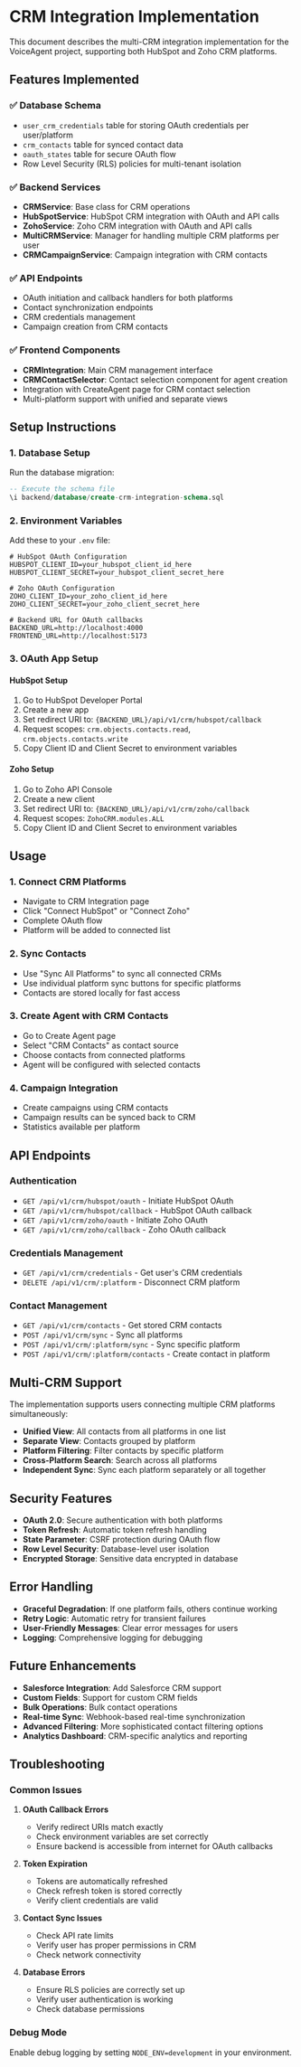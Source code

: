 # CRM Integration Implementation

This document describes the multi-CRM integration implementation for the VoiceAgent project, supporting both HubSpot and Zoho CRM platforms.

## Features Implemented

### ✅ Database Schema
- `user_crm_credentials` table for storing OAuth credentials per user/platform
- `crm_contacts` table for synced contact data
- `oauth_states` table for secure OAuth flow
- Row Level Security (RLS) policies for multi-tenant isolation

### ✅ Backend Services
- **CRMService**: Base class for CRM operations
- **HubSpotService**: HubSpot CRM integration with OAuth and API calls
- **ZohoService**: Zoho CRM integration with OAuth and API calls
- **MultiCRMService**: Manager for handling multiple CRM platforms per user
- **CRMCampaignService**: Campaign integration with CRM contacts

### ✅ API Endpoints
- OAuth initiation and callback handlers for both platforms
- Contact synchronization endpoints
- CRM credentials management
- Campaign creation from CRM contacts

### ✅ Frontend Components
- **CRMIntegration**: Main CRM management interface
- **CRMContactSelector**: Contact selection component for agent creation
- Integration with CreateAgent page for CRM contact selection
- Multi-platform support with unified and separate views

## Setup Instructions

### 1. Database Setup
Run the database migration:
```sql
-- Execute the schema file
\i backend/database/create-crm-integration-schema.sql
```

### 2. Environment Variables
Add these to your `.env` file:

```env
# HubSpot OAuth Configuration
HUBSPOT_CLIENT_ID=your_hubspot_client_id_here
HUBSPOT_CLIENT_SECRET=your_hubspot_client_secret_here

# Zoho OAuth Configuration
ZOHO_CLIENT_ID=your_zoho_client_id_here
ZOHO_CLIENT_SECRET=your_zoho_client_secret_here

# Backend URL for OAuth callbacks
BACKEND_URL=http://localhost:4000
FRONTEND_URL=http://localhost:5173
```

### 3. OAuth App Setup

#### HubSpot Setup
1. Go to HubSpot Developer Portal
2. Create a new app
3. Set redirect URI to: `{BACKEND_URL}/api/v1/crm/hubspot/callback`
4. Request scopes: `crm.objects.contacts.read`, `crm.objects.contacts.write`
5. Copy Client ID and Client Secret to environment variables

#### Zoho Setup
1. Go to Zoho API Console
2. Create a new client
3. Set redirect URI to: `{BACKEND_URL}/api/v1/crm/zoho/callback`
4. Request scopes: `ZohoCRM.modules.ALL`
5. Copy Client ID and Client Secret to environment variables

## Usage

### 1. Connect CRM Platforms
- Navigate to CRM Integration page
- Click "Connect HubSpot" or "Connect Zoho"
- Complete OAuth flow
- Platform will be added to connected list

### 2. Sync Contacts
- Use "Sync All Platforms" to sync all connected CRMs
- Use individual platform sync buttons for specific platforms
- Contacts are stored locally for fast access

### 3. Create Agent with CRM Contacts
- Go to Create Agent page
- Select "CRM Contacts" as contact source
- Choose contacts from connected platforms
- Agent will be configured with selected contacts

### 4. Campaign Integration
- Create campaigns using CRM contacts
- Campaign results can be synced back to CRM
- Statistics available per platform

## API Endpoints

### Authentication
- `GET /api/v1/crm/hubspot/oauth` - Initiate HubSpot OAuth
- `GET /api/v1/crm/hubspot/callback` - HubSpot OAuth callback
- `GET /api/v1/crm/zoho/oauth` - Initiate Zoho OAuth
- `GET /api/v1/crm/zoho/callback` - Zoho OAuth callback

### Credentials Management
- `GET /api/v1/crm/credentials` - Get user's CRM credentials
- `DELETE /api/v1/crm/:platform` - Disconnect CRM platform

### Contact Management
- `GET /api/v1/crm/contacts` - Get stored CRM contacts
- `POST /api/v1/crm/sync` - Sync all platforms
- `POST /api/v1/crm/:platform/sync` - Sync specific platform
- `POST /api/v1/crm/:platform/contacts` - Create contact in platform

## Multi-CRM Support

The implementation supports users connecting multiple CRM platforms simultaneously:

- **Unified View**: All contacts from all platforms in one list
- **Separate View**: Contacts grouped by platform
- **Platform Filtering**: Filter contacts by specific platform
- **Cross-Platform Search**: Search across all platforms
- **Independent Sync**: Sync each platform separately or all together

## Security Features

- **OAuth 2.0**: Secure authentication with both platforms
- **Token Refresh**: Automatic token refresh handling
- **State Parameter**: CSRF protection during OAuth flow
- **Row Level Security**: Database-level user isolation
- **Encrypted Storage**: Sensitive data encrypted in database

## Error Handling

- **Graceful Degradation**: If one platform fails, others continue working
- **Retry Logic**: Automatic retry for transient failures
- **User-Friendly Messages**: Clear error messages for users
- **Logging**: Comprehensive logging for debugging

## Future Enhancements

- **Salesforce Integration**: Add Salesforce CRM support
- **Custom Fields**: Support for custom CRM fields
- **Bulk Operations**: Bulk contact operations
- **Real-time Sync**: Webhook-based real-time synchronization
- **Advanced Filtering**: More sophisticated contact filtering options
- **Analytics Dashboard**: CRM-specific analytics and reporting

## Troubleshooting

### Common Issues

1. **OAuth Callback Errors**
   - Verify redirect URIs match exactly
   - Check environment variables are set correctly
   - Ensure backend is accessible from internet for OAuth callbacks

2. **Token Expiration**
   - Tokens are automatically refreshed
   - Check refresh token is stored correctly
   - Verify client credentials are valid

3. **Contact Sync Issues**
   - Check API rate limits
   - Verify user has proper permissions in CRM
   - Check network connectivity

4. **Database Errors**
   - Ensure RLS policies are correctly set up
   - Verify user authentication is working
   - Check database permissions

### Debug Mode
Enable debug logging by setting `NODE_ENV=development` in your environment.


